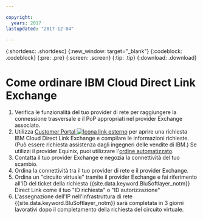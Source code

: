 ```yaml
---

copyright:
  years: 2017
lastupdated: "2017-12-04"

---
```


{:shortdesc: .shortdesc}
{:new_window: target="_blank"}
{:codeblock: .codeblock}
{:pre: .pre}
{:screen: .screen}
{:tip: .tip}
{:download: .download}

# Come ordinare IBM Cloud Direct Link Exchange 

1. Verifica le funzionalità del tuo provider di rete per raggiungere la connessione trasversale e il PoP appropriati nel provider Exchange associato. 
2. Utilizza [Customer Portal ![Icona link esterno](../../icons/launch-glyph.svg "Icona link esterno")](https://control.softlayer.com/) per aprire una richiesta IBM Cloud Direct Link Exchange e compilare le informazioni richieste. (Può essere richiesta assistenza dagli ingegneri delle vendite di IBM.) Se utilizzi il provider Equinix, puoi utilizzare l'[ordine automatizzato](cloud-exchange-automation.html).
3. Contatta il tuo provider Exchange e negozia la connettività del tuo scambio. 
4. Ordina la connettività tra il tuo provider di rete e il provider Exchange. 
5. Ordina un "circuito virtuale" tramite il provider Exchange e fai riferimento all'ID del ticket della richiesta {{site.data.keyword.BluSoftlayer_notm}} Direct Link come il tuo "ID richiesta" o "ID autorizzazione"
6. L'assegnazione dell'IP nell'infrastruttura di rete {{site.data.keyword.BluSoftlayer_notm}} sarà completata in 3 giorni lavorativi dopo il completamento della richiesta del circuito virtuale.
 
